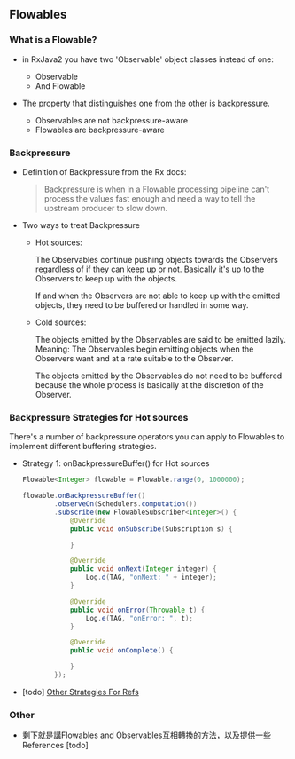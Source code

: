 ## Flowables
### What is a Flowable?
* in RxJava2 you have two 'Observable' object classes instead of one:
    * Observable
    * And Flowable

* The property that distinguishes one from the other is backpressure.
    * Observables are not backpressure-aware 
    * Flowables are backpressure-aware 

### Backpressure
* Definition of Backpressure from the Rx docs:

    > Backpressure is when in a Flowable processing pipeline can't process the values fast enough and need a way to tell the upstream producer to slow down.
* Two ways to treat Backpressure
    * Hot sources:

        The Observables continue pushing objects towards the Observers regardless of if they can keep up or not. Basically it's up to the Observers to keep up with the objects.

        If and when the Observers are not able to keep up with the emitted objects, they need to be buffered or handled in some way.

    * Cold sources:

        The objects emitted by the Observables are said to be emitted lazily. Meaning: The Observables begin emitting objects when the Observers want and at a rate suitable to the Observer.

        The objects emitted by the Observables do not need to be buffered because the whole process is basically at the discretion of the Observer.

### Backpressure Strategies for Hot sources
There's a number of backpressure operators you can apply to Flowables to implement different buffering strategies.

* Strategy 1: onBackpressureBuffer() for Hot sources
    ```java
    Flowable<Integer> flowable = Flowable.range(0, 1000000);

    flowable.onBackpressureBuffer()
            .observeOn(Schedulers.computation())
            .subscribe(new FlowableSubscriber<Integer>() {
                @Override
                public void onSubscribe(Subscription s) {

                }

                @Override
                public void onNext(Integer integer) {
                    Log.d(TAG, "onNext: " + integer);
                }

                @Override
                public void onError(Throwable t) {
                    Log.e(TAG, "onError: ", t);
                }

                @Override
                public void onComplete() {

                }
            });
    ```
* [todo] [Other Strategies For Refs](https://github.com/ReactiveX/RxJava/wiki/Backpressure-(2.0))
### Other
* 剩下就是講Flowables and Observables互相轉換的方法，以及提供一些 References [todo]
